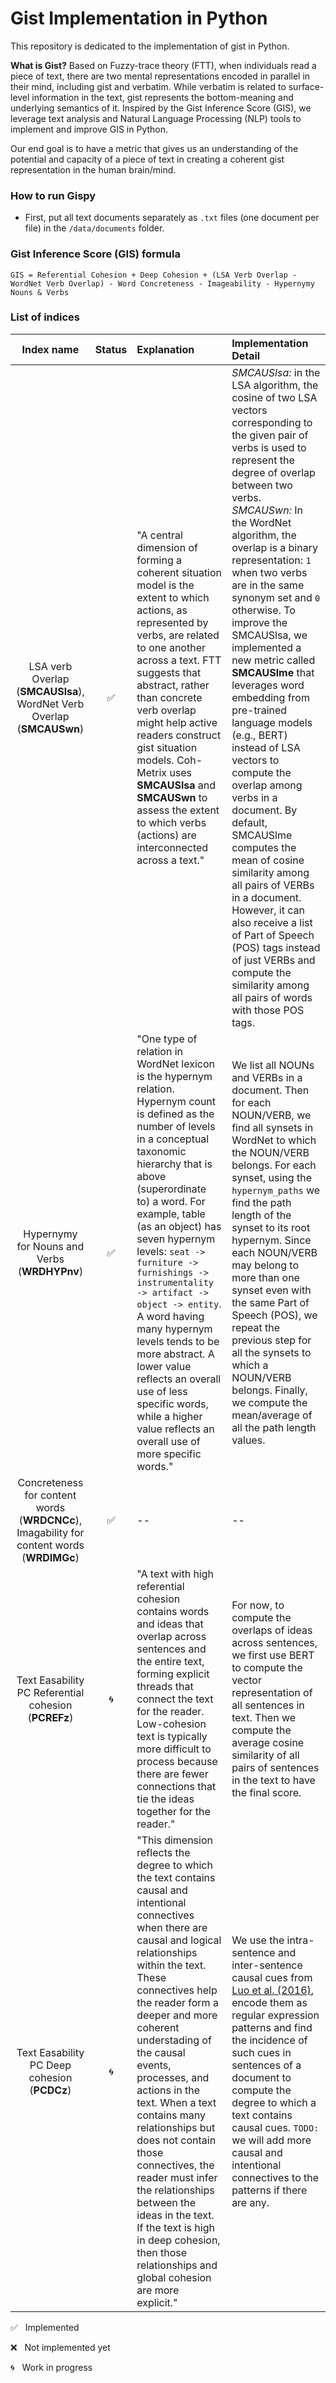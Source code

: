# Gist Implementation in Python
This repository is dedicated to the implementation of gist in Python. 

**What is Gist?** Based on Fuzzy-trace theory (FTT), when individuals read a piece of text, there are two mental representations encoded in parallel in their mind, including gist and verbatim. While verbatim is related to surface-level information in the text, gist represents the bottom-meaning and underlying semantics of it. Inspired by the Gist Inference Score (GIS), we leverage text analysis and Natural Language Processing (NLP) tools to implement and improve GIS in Python. 

Our end goal is to have a metric that gives us an understanding of the potential and capacity of a piece of text in creating a coherent gist representation in the human brain/mind.

### How to run Gispy
* First, put all text documents separately as `.txt` files (one document per file) in the `/data/documents` folder.

### Gist Inference Score (GIS) formula

```
GIS = Referential Cohesion + Deep Cohesion + (LSA Verb Overlap - WordNet Verb Overlap) - Word Concreteness - Imageability - Hypernymy Nouns & Verbs
```

### List of indices

| Index name | Status | Explanation | Implementation Detail |
| :----: | :----: | :---- | :---- |
| LSA verb Overlap (**SMCAUSlsa**), WordNet Verb Overlap (**SMCAUSwn**) | :white_check_mark: | "A central dimension of forming a coherent situation model is the extent to which actions, as represented by verbs, are related to one another across a text. FTT suggests that abstract, rather than concrete verb overlap might help active readers construct gist situation models. Coh-Metrix uses **SMCAUSlsa** and **SMCAUSwn** to assess the extent to which verbs (actions) are interconnected across a text." | *SMCAUSlsa:* in the LSA algorithm, the cosine of two LSA vectors corresponding to the given pair of verbs is used to represent the degree of overlap between two verbs. *SMCAUSwn:* In the WordNet algorithm, the overlap is a binary representation: `1` when two verbs are in the same synonym set and `0` otherwise. To improve the SMCAUSlsa, we implemented a new metric called **SMCAUSlme** that leverages word embedding from pre-trained language models (e.g., BERT) instead of LSA vectors to compute the overlap among verbs in a document. By default, SMCAUSlme computes the mean of cosine similarity among all pairs of VERBs in a document. However, it can also receive a list of Part of Speech (POS) tags instead of just VERBs and compute the similarity among all pairs of words with those POS tags. |
| Hypernymy for Nouns and Verbs (**WRDHYPnv**) | :white_check_mark: | "One type of relation in WordNet lexicon is the hypernym relation. Hypernym count is defined as the number of levels in a conceptual taxonomic hierarchy that is above (superordinate to) a word. For example, table (as an object) has seven hypernym levels: `seat -> furniture -> furnishings -> instrumentality -> artifact -> object -> entity`. A word having many hypernym levels tends to be more abstract. A lower value reflects an overall use of less specific words, while a higher value reflects an overall use of more specific words." | We list all NOUNs and VERBs in a document. Then for each NOUN/VERB, we find all synsets in WordNet to which the NOUN/VERB belongs. For each synset, using the `hypernym_paths` we find the path length of the synset to its root hypernym. Since each NOUN/VERB may belong to more than one synset even with the same Part of Speech (POS), we repeat the previous step for all the synsets to which a NOUN/VERB belongs. Finally, we compute the mean/average of all the path length values.|
| Concreteness for content words (**WRDCNCc**), Imagability for content words (**WRDIMGc**) | :white_check_mark: | -- | -- |
| Text Easability PC Referential cohesion (**PCREFz**) | :cyclone: | "A text with high referential cohesion contains words and ideas that overlap across sentences and the entire text, forming explicit threads that connect the text for the reader. Low-cohesion text is typically more difficult to process because there are fewer connections that tie the ideas together for the reader." | For now, to compute the overlaps of ideas across sentences, we first use BERT to compute the vector representation of all sentences in text. Then we compute the average cosine similarity of all pairs of sentences in the text to have the final score. |
| Text Easability PC Deep cohesion (**PCDCz**) | :cyclone: | "This dimension reflects the degree to which the text contains causal and intentional connectives when there are causal and logical relationships within the text. These connectives help the reader form a deeper and more coherent understading of the causal events, processes, and actions in the text. When a text contains many relationships but does not contain those connectives, the reader must infer the relationships between the ideas in the text. If the text is high in deep cohesion, then those relationships and global cohesion are more explicit." | We use the intra-sentence and inter-sentence causal cues from [Luo et al. (2016)](https://www.microsoft.com/en-us/research/wp-content/uploads/2016/07/12818-57567-1-PB.pdf), encode them as regular expression patterns and find the incidence of such cues in sentences of a document to compute the degree to which a text contains causal cues. `TODO:` we will add more causal and intentional connectives to the patterns if there are any. |

:white_check_mark: &nbsp; Implemented

:x: &nbsp; Not implemented yet

:cyclone: &nbsp; Work in progress
